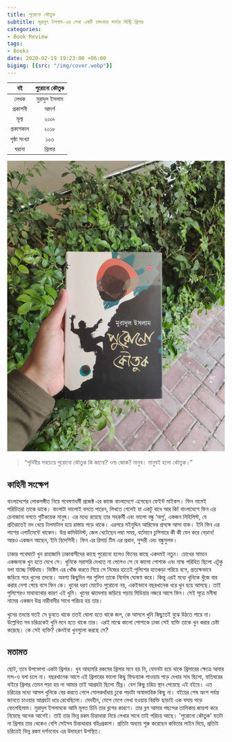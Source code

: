 ```yaml
---
title: পুরোনো কৌতুক
subtitle: মুরাদুল ইসলাম-এর লেখা একটি চমৎকার মার্ডার মিস্ট্রি থ্রিলার
categories:
- Book Review
tags:
- Books
date: 2020-02-19 19:23:00 +06:00
bigimg: [{src: "/img/cover.webp"}]
---
```


| **বই** | **পুরোনো কৌতুক** |
|:---:|:---:|
| লেখক | মুরাদুল ইসলাম |
| প্রকাশনী | আদর্শ |
| মূল্য | ২০০৳ |
| প্রকাশকাল | ২০১৮ |
| পৃষ্ঠা সংখ্যা | ১০৩ |
|   ঘরানা   |  থ্রিলার   |

![Purono Koutuk](/img/purono-koutuk.webp)

>“পৃথিবীর সবচেয়ে পুরোনো কৌতুক কি জানো? ওল্ড জোক? মানুষ। মানুষই হলো কৌতুক।”

## কাহিনী সংক্ষেপ
বাংলাদেশের লোকসঙ্গীত নিয়ে গবেষণাধর্মী প্রজেক্ট এর কাজে বাংলাদেশে এসেছেন ফেইন্ট মাইকস। ফিন নামেই পরিচিতরা তাকে ডাকে। বাংলাটা ভালোই বলতে পারেন, লিখতে গেলেই যা একটু বাধে আর কি! বাংলাদেশে ফিন এর চেনাজানা বলতে গুটিকয়েক মানুষ। এর মধ্যে রয়েছে তার সহকর্মী এবং ভালো বন্ধু ‘অপু’, একজন নিহিলিস্ট, যে প্রতিরাতেই মদ খেয়ে টালমাটাল হয়ে রাস্তায় পড়ে থাকে। এরপরে মইনুদ্দিন আরিফের প্রসঙ্গে আসা যাক। ইনি ফিন এর পাশের এপার্টমেন্টে থাকেন। উগ্র কমিউনিস্ট, জেল খেটেছেন লম্বা সময়, বর্তমানে চুপিসারে কী কী যেন করে বেড়ান! আরও একজন আছেন, ইনি বিদেশিনী। ফিন এর রিসার্চ টিম এর প্রধান, সুন্দরী এবং বন্ধুসুলভ।

ঢাকার পথেঘাটে খুন রাহাজানি ঢাকাবাসীদের কাছে পুরোনো হলেও ফিনের কাছে একদমই নতুন। চোখের সামনে একজনকে খুন হতে দেখে সে। খুনিকে সরাসরি দেখতে না পেলেও সে যে কালো পোশাক এবং মাস্ক পরিহিত ছিলো এটুকু বলা যাচ্ছে নির্দ্বিধায়। ভিক্টিম এর খোঁজ করতে গিয়ে সে নিজের হাতেই পুলিশের হাতকড়া পরিয়ে বসে, প্রত্যক্ষভাবে জড়িয়ে পরে খুনের তদন্তে। অবশ্য কিছুদিন পর পুলিশ তাকে নির্দোষ ঘোষণা করে। কিন্তু এরই মধ্যে খুনিকে খুঁজে বার করার নেশা পেয়ে বসে ফিন কে। খুনের ধরণ মোটেও পুরোনো নয়, একইভাবে বছরখানেক ধরে খুন হয়ে আসছে। তাই পুলিশেরও মাথাব্যাথার কারণ এই খুনি। খুনের ঝামেলায় জড়িয়ে পড়ায় মিডিয়ার নজরে আসে ফিন। সেই সূত্রে মনীষা নামের একজন উগ্র নারীবাদীর সাথে পরিচয় হয় তার।

খুনের তদন্তে যতই সে ডুবতে থাকে ততই ঘোলা হতে থাকে জল, কে আসলে খুনি কিছুতেই বুঝে উঠতে পারে না। উল্লেখিত সব চরিত্রকেই খুনি মনে হতে থাকে তার। এরই মাঝে কালো পোশাকে ঢাকা সেই ব্যক্তি তাকে খুন করার চেষ্টা করেছে। কে সেই ব্যক্তি? কেনইবা খুনগুলো করছে সে?

## মতামত
ছোট, তবে উপভোগ্য একটা থ্রিলার। খুব আহামরি রকমের থ্রিলার মনে হয় নি, যেমনটা হয়ে থাকে থ্রিলারের ক্ষেত্রে আবার মন্দ-ও বলা চলে না। বছরখানেক আগে এই থ্রিলারের ভালো কিছু ফিডব্যাক পাওয়ায় পড়ে দেখার সাধ ছিলো, বাতিঘরের বাইরে থ্রিলার তেমন পড়া হয় না আমার তাই আগ্রহটা ছিলো তীব্র। বেশ কিছু চরিত্র স্থান পেয়েছে এই বইয়ে। এত চরিত্রের মধ্যে আসল খুনিকে বের করতে গেলে গোলকধাঁধায় ঢুকে পড়াটা অস্বাভাবিক কিছু না। বইয়ের শেষ অংশ পর্যন্ত জানতে চাওয়ার আগ্রহটা ধরে রেখেছিলো। মেদহীন, মেপে মেপে লেখা হওয়ায় বিরক্তি ছাড়াই এক বসায় পড়ে ফেলেছিলাম।
মুরাদুল ইসলামকে আমি মূলত চিনি তার ব্লগের কারণে। তার ব্লগ আমার পছন্দের তালিকায় জায়গা করে নিয়েছে অনেক আগেই। তাই তার ভিন্ন রকম চিন্তাধারা নিয়ে লেখার সাথে তাই পরিচয় আছে। 'পুরোনো কৌতুক' যতটা না থ্রিলার তার থেকেও বেশি সেইসব চিন্তাধারার বহিঃপ্রকাশ। প্রতিটা অধ্যায় শুরু করেছেন কবিতার লাইন দিয়ে, প্রতিটা চরিত্রেই ভিন্ন রকম দর্শনবোধ এর উদাহরণ উপস্থিত।
